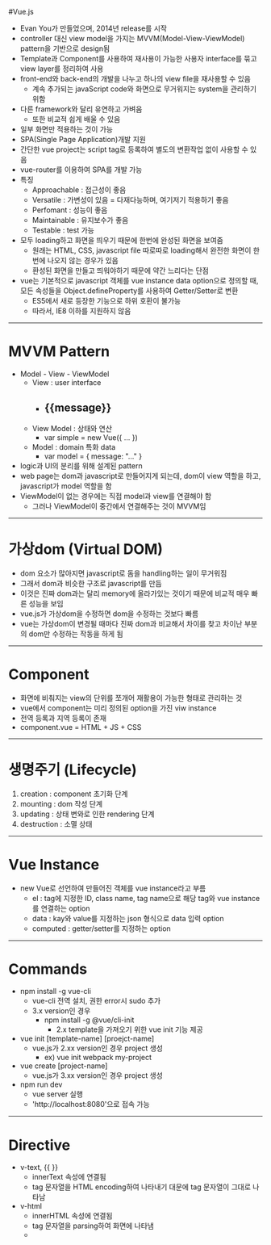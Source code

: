 #Vue.js
- Evan You가 만들었으며, 2014년 release를 시작
- controller 대신 view model을 가지는 MVVM(Model-View-ViewModel) pattern을 기반으로 design됨
- Template과 Component를 사용하여 재사용이 가능한 사용자 interface를 묶고 view layer를 정리하여 사용
- front-end와 back-end의 개발을 나누고 하나의 view file을 재사용할 수 있음
	- 계속 추가되는 javaScript code와 화면으로 무거워지는 system을 관리하기 위함
- 다른 framework와 달리 유연하고 가벼움
	- 또한 비교적 쉽게 배울 수 있음
- 일부 화면만 적용하는 것이 가능
- SPA(Single Page Application)개발 지원
- 간단한 vue project는 script tag로 등록하여 별도의 변환작업 없이 사용할 수 있음
- vue-router를 이용하여 SPA를 개발 가능
- 특징
	- Approachable : 접근성이 좋음
	- Versatile : 가변성이 있음 = 다재다능하며, 여기저기 적용하기 좋음
	- Perfomant : 성능이 좋음
	- Maintainable : 유지보수가 좋음
	- Testable : test 가능
- 모두 loading하고 화면을 띄우기 때문에 한번에 완성된 화면을 보여줌
	- 원래는 HTML, CSS, javascript file 따로따로 loading해서 완전한 화면이 한번에 나오지 않는 경우가 있음
	- 환성된 화면을 만들고 띄워야하기 때문에 약간 느리다는 단점
- vue는 기본적으로 javascript 객체를 vue instance data option으로 정의할 때, 모든 속성들을 Object.defineProperty를 사용하여 Getter/Setter로 변환
	- ES5에서 새로 등장한 기능으로 하위 호환이 불가능
	- 따라서, IE8 이하를 지원하지 않음
---




# MVVM Pattern
- Model - View - ViewModel
	- View : user interface
		- <div id="simple"> <h2> {{message}} </h2> </div>
	- View Model : 상태와 연산
		- var simple = new Vue({ ... })
	- Model : domain 특화 data
		- var model = { message: "..." }
- logic과 UI의 분리를 위해 설계된 pattern
- web page는 dom과 javascript로 만들어지게 되는데, dom이 view 역할을 하고, javascript가 model 역할을 함
- ViewModel이 없는 경우에는 직접 model과 view를 연결해야 함
	- 그러나 ViewModel이 중간에서 연결해주는 것이 MVVM임
---




# 가상dom (Virtual DOM)
- dom 요소가 많아지면 javascript로 돔을 handling하는 일이 무거워짐
- 그래서 dom과 비슷한 구조로 javascript를 만듬
- 이것은 진짜 dom과는 달리 memory에 올라가있는 것이기 때문에 비교적 매우 빠른 성능을 보임
- vue.js가 가상dom을 수정하면 dom을 수정하는 것보다 빠름
- vue는 가상dom이 변경될 때마다 진짜 dom과 비교해서 차이를 찾고 차이난 부분의 dom만 수정하는 작동을 하게 됨
---




# Component
- 화면에 비춰지는 view의 단위를 쪼개어 재활용이 가능한 형태로 관리하는 것
- vue에서 component는 미리 정의된 option을 가진 viw instance
- 전역 등록과 지역 등록이 존재
- component.vue = HTML + JS + CSS
---




# 생명주기 (Lifecycle)
1. creation : component 초기화 단계
2. mounting : dom 작성 단계
3. updating : 상태 변와로 인한 rendering 단계
4. destruction : 소멸 상태
---




# Vue Instance
- new Vue로 선언하여 만들어진 객체를 vue instance라고 부름
	- el : tag에 지정한 ID, class name, tag name으로 해당 tag와 vue instance를 연결하는 option
	- data : kay와 value를 지정하는 json 형식으로 data 입력 option
	- computed : getter/setter를 지정하는 option
---




# Commands
- npm install -g vue-cli
	- vue-cli 전역 설치, 권한 error시 sudo 추가
	- 3.x version인 경우
		- npm install -g @vue/cli-init
			- 2.x template을 가져오기 위한 vue init 기능 제공
- vue init [template-name] [proejct-name]
	- vue.js가 2.xx version인 경우 project 생성
		- ex) vue init webpack my-project
- vue create [project-name]
	- vue.js가 3.xx version인 경우 project 생성
- npm run dev
	- vue server 실행
	- 'http://localhost:8080'으로 접속 가능
---




# Directive
- v-text, {{ }}
	- innerText 속성에 연결됨
	- tag 문자열을 HTML encoding하여 나타내기 대문에 tag 문자열이 그대로 나타남
- v-html
	- innerHTML 속성에 연결됨
	- tag 문자열을 parsing하여 화면에 나타냄
	- <script> tag도 그대로 binding함
		- XSS(Cross Site Scripting) 공격 등에 취약
		- 따라서 꼭 필요한 경우가 아니라면 v-text를 사용하는 것이 더 안전
- v-bind
	- 요소(Element) 객체의 속성들의 바인딩하기 위해 사용
		- 요소의 content 영역(시작 tag와 종료 tag 사이의 영역)을 설정하는 것이 아님
	- v-bind directive를 매번 작성하는 것이 부담스럽다면?
		- v-bind:src에서 v-vind를 생략하고 :src와 같이 작성해도 됨
	- 연산 logic이 필요한 경우
		- 계산형 속성(computed property) 사용
		- Vue 객체를 만들 때 computed라는 속성과 함께 함수를 등록해두면 마치 속성처럼 이용할 수 있음
		- example
			```javascript
			var vmSum = new Vue({
				el : "#example",
				data : { num : 0 },
				computed : {
					sum : function() {
						var n = Number(this.num);
						if (Number.isNaN(n) || n < 1)  return 0;
						return ((1+n) * n) / 2;
					}
				}
			});
			```
- v-model
	- HTML 요소에서 값을 변경하면 model 객체의 값이 바뀜
- v-show, v-if, v-else, v-else-if
	- v-if : vue 객체의 data 속성 값에 따라 rendering 여부를 결정할 수 있는 기능
	- v-if vs v-show
		- v-if directive는 조건에 부합되지 않으면 rendering을 하지 않음	
		- v-show는 일단 HTML 요소를 rendering한 후에 display style 속성으로 화면에 보여줄지 결정
			- 조건에 부합하지 않으면 display none으로 처리
		- 자주 화면이 변경되는 부분에 대해서는 v-if directive보다는 v-show directive를 사용하는 것이 좋음
- v-for
	- 반복 rendering directive : for문의 기능을 함
	- 원본 data가 어떤 형식인가에 따라 사용 방법이 조금씩 달라짐
		- 배열 또는 유사 배열인 경우
			- 배열에서 하나씩 data를 꺼내서 변수에 할당하며 반복
		- 객체인 경우
			- key를 이용해 값에 접근하는 HashMap 구조이기 때문에 Key, Value를 얻어낼 수 있는 구조 사용
	- v-for directive와 v-if directive의 적용 순서
		- v-for directive가 먼저 실행되고 v-if directive가 적용됨
	- 여러 요소의 group을 반복 rendering하는 경우
		- <template> tag 사용
- v-pre
	- v-pre는 HTML요소에 대한 compile을 수행하지 않음
	- template 문자열을 compile하지 않고 그대로 내보내기 위해 사용
	- ex) <span v-pre>{{message}}</span>
- v-once
	- HTML 요소를 단 한 번만 rendering하도록 설정
	- ex) <span v-once>{{message}}</span>
	- Vue instance의 data를 변경하더라도 다시 rendering을 수행하지 않음
		- 초기값이 주어지면 변경되지 않는 UI를 만들 때 사용
- v-cloak
	- 화면 초기에 compile되지 않은 template은 나타나지 않도록 할 수 있음
	- v-for directive를 이용해 많은 data를 출력하거나 할 때에 {{}} 표현식이 화면에 일시적으로 나타나는 경우가 있음
		- 이것은 Vue instance가 el option의 template을 compile할 때 발생하는 시간 때문에 일어나는 현상
		- 복잡한 UI일수록 이런 경우가 빈번하게 발생
		- 이 때, v-cloak 사용 가능
- v-on
	- input event나 keyup event등의 처리를 수행할 수 있게 해줌
---




# References
- https://wikidocs.net/17653
- https://kr.vuejs.org/v2/guide/installation.html
- https://cli.vuejs.org/guide/
	- Vue CLI Guide
- https://medium.com/witinweb/vue-cli-로-vue-js-시작하기-browserify-webpack-22582202cd52
	- vue cli로 시작하기
- https://blog.metafor.kr/201
	- vue create [project]와 vue init webpack [project]의 차이
- Quick Start Vue.js - 원형섭 지음
	- https://github.com/stepanowon/vuejs_book_2nd
		- example code
- https://velog.io/@leyuri/Vue.js-프로젝트-구성-방법
	- vue 처음 시작 쉽게 설명된 곳
